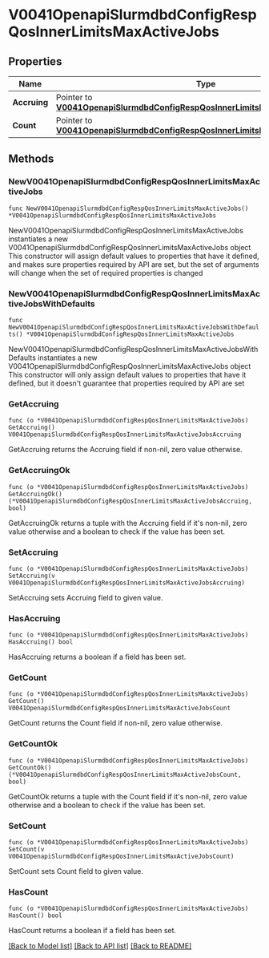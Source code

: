 # V0041OpenapiSlurmdbdConfigRespQosInnerLimitsMaxActiveJobs

## Properties

Name | Type | Description | Notes
------------ | ------------- | ------------- | -------------
**Accruing** | Pointer to [**V0041OpenapiSlurmdbdConfigRespQosInnerLimitsMaxActiveJobsAccruing**](V0041OpenapiSlurmdbdConfigRespQosInnerLimitsMaxActiveJobsAccruing.md) |  | [optional] 
**Count** | Pointer to [**V0041OpenapiSlurmdbdConfigRespQosInnerLimitsMaxActiveJobsCount**](V0041OpenapiSlurmdbdConfigRespQosInnerLimitsMaxActiveJobsCount.md) |  | [optional] 

## Methods

### NewV0041OpenapiSlurmdbdConfigRespQosInnerLimitsMaxActiveJobs

`func NewV0041OpenapiSlurmdbdConfigRespQosInnerLimitsMaxActiveJobs() *V0041OpenapiSlurmdbdConfigRespQosInnerLimitsMaxActiveJobs`

NewV0041OpenapiSlurmdbdConfigRespQosInnerLimitsMaxActiveJobs instantiates a new V0041OpenapiSlurmdbdConfigRespQosInnerLimitsMaxActiveJobs object
This constructor will assign default values to properties that have it defined,
and makes sure properties required by API are set, but the set of arguments
will change when the set of required properties is changed

### NewV0041OpenapiSlurmdbdConfigRespQosInnerLimitsMaxActiveJobsWithDefaults

`func NewV0041OpenapiSlurmdbdConfigRespQosInnerLimitsMaxActiveJobsWithDefaults() *V0041OpenapiSlurmdbdConfigRespQosInnerLimitsMaxActiveJobs`

NewV0041OpenapiSlurmdbdConfigRespQosInnerLimitsMaxActiveJobsWithDefaults instantiates a new V0041OpenapiSlurmdbdConfigRespQosInnerLimitsMaxActiveJobs object
This constructor will only assign default values to properties that have it defined,
but it doesn't guarantee that properties required by API are set

### GetAccruing

`func (o *V0041OpenapiSlurmdbdConfigRespQosInnerLimitsMaxActiveJobs) GetAccruing() V0041OpenapiSlurmdbdConfigRespQosInnerLimitsMaxActiveJobsAccruing`

GetAccruing returns the Accruing field if non-nil, zero value otherwise.

### GetAccruingOk

`func (o *V0041OpenapiSlurmdbdConfigRespQosInnerLimitsMaxActiveJobs) GetAccruingOk() (*V0041OpenapiSlurmdbdConfigRespQosInnerLimitsMaxActiveJobsAccruing, bool)`

GetAccruingOk returns a tuple with the Accruing field if it's non-nil, zero value otherwise
and a boolean to check if the value has been set.

### SetAccruing

`func (o *V0041OpenapiSlurmdbdConfigRespQosInnerLimitsMaxActiveJobs) SetAccruing(v V0041OpenapiSlurmdbdConfigRespQosInnerLimitsMaxActiveJobsAccruing)`

SetAccruing sets Accruing field to given value.

### HasAccruing

`func (o *V0041OpenapiSlurmdbdConfigRespQosInnerLimitsMaxActiveJobs) HasAccruing() bool`

HasAccruing returns a boolean if a field has been set.

### GetCount

`func (o *V0041OpenapiSlurmdbdConfigRespQosInnerLimitsMaxActiveJobs) GetCount() V0041OpenapiSlurmdbdConfigRespQosInnerLimitsMaxActiveJobsCount`

GetCount returns the Count field if non-nil, zero value otherwise.

### GetCountOk

`func (o *V0041OpenapiSlurmdbdConfigRespQosInnerLimitsMaxActiveJobs) GetCountOk() (*V0041OpenapiSlurmdbdConfigRespQosInnerLimitsMaxActiveJobsCount, bool)`

GetCountOk returns a tuple with the Count field if it's non-nil, zero value otherwise
and a boolean to check if the value has been set.

### SetCount

`func (o *V0041OpenapiSlurmdbdConfigRespQosInnerLimitsMaxActiveJobs) SetCount(v V0041OpenapiSlurmdbdConfigRespQosInnerLimitsMaxActiveJobsCount)`

SetCount sets Count field to given value.

### HasCount

`func (o *V0041OpenapiSlurmdbdConfigRespQosInnerLimitsMaxActiveJobs) HasCount() bool`

HasCount returns a boolean if a field has been set.


[[Back to Model list]](../README.md#documentation-for-models) [[Back to API list]](../README.md#documentation-for-api-endpoints) [[Back to README]](../README.md)


